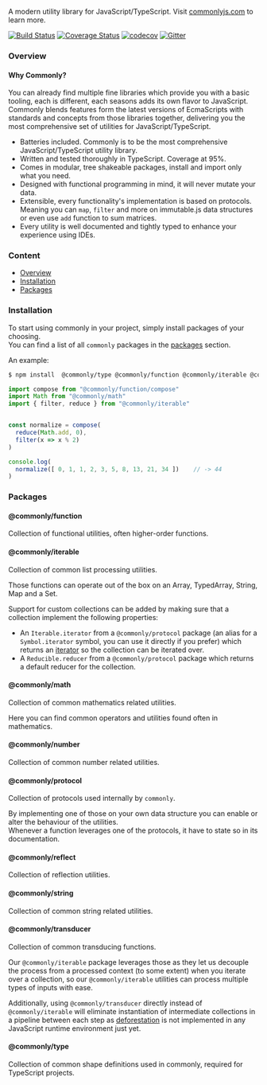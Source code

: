 A modern utility library for JavaScript/TypeScript. Visit [commonlyjs.com](https://commonlyjs.com) to learn more.  

[![Build Status](https://github.com/commonlyjs/commonly/workflows/build/badge.svg?branch=master)](https://github.com/commonlyjs/commonly/actions)
[![Coverage Status](https://coveralls.io/repos/github/commonlyjs/commonly/badge.svg?branch=master)](https://coveralls.io/github/commonlyjs/commonly?branch=master)
[![codecov](https://codecov.io/gh/commonlyjs/commonly/branch/master/graph/badge.svg)](https://codecov.io/gh/commonlyjs/commonly)
[![Gitter](https://badges.gitter.im/commonlyjs/community.svg)](https://gitter.im/commonlyjs/community?utm_source=badge&utm_medium=badge&utm_campaign=pr-badge)


### Overview
#### Why Commonly?
You can already find multiple fine libraries which provide you with a basic tooling, each is different, each seasons adds its own flavor to JavaScript.
Commonly blends features form the latest versions of EcmaScripts with standards and concepts from those libraries together, 
delivering you the most comprehensive set of utilities for JavaScript/TypeScript.  

* Batteries included. Commonly is to be the most comprehensive JavaScript/TypeScript utility library.
* Written and tested thoroughly in TypeScript. Coverage at 95%.
* Comes in modular, tree shakeable packages, install and import only what you need. 
* Designed with functional programming in mind, it will never mutate your data.
* Extensible, every functionality's implementation is based on protocols. Meaning you can `map`, `filter` and more on immutable.js data structures or even use `add` function to sum matrices.
* Every utility is well documented and tightly typed to enhance your experience using IDEs.


### Content
* [Overview](#Overview)
* [Installation](#Installation)
* [Packages](#Packages)


### Installation 
To start using commonly in your project, simply install packages of your choosing.  
You can find a list of all `commonly` packages in the [packages](#Packages) section.  

An example: 
```bash
$ npm install  @commonly/type @commonly/function @commonly/iterable @commonly/math
```
```javascript
import compose from "@commonly/function/compose"
import Math from "@commonly/math"
import { filter, reduce } from "@commonly/iterable"


const normalize = compose(
  reduce(Math.add, 0), 
  filter(x => x % 2)
)

console.log(
  normalize([ 0, 1, 1, 2, 3, 5, 8, 13, 21, 34 ])    // -> 44
)
```


### Packages
#### @commonly/function
Collection of functional utilities, often higher-order functions.  

#### @commonly/iterable
Collection of common list processing utilities.  

Those functions can operate out of the box on an Array, TypedArray, String, Map and a Set.  

Support for custom collections can be added by making sure that a collection implement the following properties:
* An `Iterable.iterator` from a `@commonly/protocol` package (an alias for a `Symbol.iterator` symbol, you can use it directly if you prefer) which returns an [iterator](https://developer.mozilla.org/en-US/docs/Web/JavaScript/Reference/Iteration_protocols) so the collection can be iterated over.
* A `Reducible.reducer` from a `@commonly/protocol` package which returns a default reducer for the collection.

#### @commonly/math
Collection of common mathematics related utilities.

Here you can find common operators and utilities found often in mathematics.

#### @commonly/number
Collection of common number related utilities. 

#### @commonly/protocol
Collection of protocols used internally by `commonly`.   

By implementing one of those on your own data structure you can enable or alter the behaviour of the utilities.  
Whenever a function leverages one of the protocols, it have to state so in its documentation. 

#### @commonly/reflect
Collection of reflection utilities. 

#### @commonly/string
Collection of common string related utilities.  

#### @commonly/transducer
Collection of common transducing functions.  

Our `@commonly/iterable` package leverages those as they let us decouple the process 
from a processed context (to some extent) when you iterate over a collection, 
so our `@commonly/iterable` utilities can process multiple types of inputs with ease.  

Additionally, using `@commonly/transducer` directly instead of `@commonly/iterable` will eliminate instantiation 
of intermediate collections in a pipeline between each step 
as [deforestation](https://en.wikipedia.org/wiki/Deforestation_(computer_science)) 
is not implemented in any JavaScript runtime environment just yet.

#### @commonly/type
Collection of common shape definitions used in commonly, required for TypeScript projects.  
